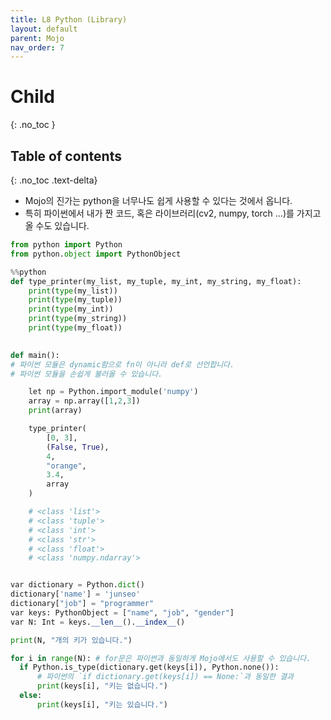 ```yaml
---
title: L8 Python (Library)
layout: default
parent: Mojo
nav_order: 7
---
```


# Child
{: .no_toc }

## Table of contents
{: .no_toc .text-delta}


* Mojo의 진가는 python을 너무나도 쉽게 사용할 수 있다는 것에서 옵니다.
* 특히 파이썬에서 내가 짠 코드, 혹은 라이브러리(cv2, numpy, torch ...)를 가지고 올 수도 있습니다.

```python
from python import Python
from python.object import PythonObject

%%python
def type_printer(my_list, my_tuple, my_int, my_string, my_float):
	print(type(my_list))
	print(type(my_tuple))
	print(type(my_int))
	print(type(my_string))
	print(type(my_float))
  

def main(): 
# 파이썬 모듈은 dynamic함으로 fn이 아니라 def로 선언합니다.
# 파이썬 모듈을 손쉽게 불러올 수 있습니다.

	let np = Python.import_module('numpy')
	array = np.array([1,2,3])
	print(array)

	type_printer(
		[0, 3], 
		(False, True), 
		4, 
		"orange", 
		3.4, 
		array
	)

	# <class 'list'>
	# <class 'tuple'>
	# <class 'int'>
	# <class 'str'>
	# <class 'float'>
	# <class 'numpy.ndarray'>
```
```python
```

  ```python
var dictionary = Python.dict()
dictionary['name'] = 'junseo'
dictionary["job"] = "programmer"
var keys: PythonObject = ["name", "job", "gender"]
var N: Int = keys.__len__().__index__()

print(N, "개의 키가 있습니다.")

for i in range(N): # for문은 파이썬과 동일하게 Mojo에서도 사용할 수 있습니다.
	if Python.is_type(dictionary.get(keys[i]), Python.none()):
		# 파이썬의 `if dictionary.get(keys[i]) == None:`과 동일한 결과
		print(keys[i], "키는 없습니다.")
	else:
		print(keys[i], "키는 있습니다.")
```
